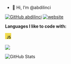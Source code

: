 - 👋 Hi, I’m @abdilinci

[![GitHub abdilinci](https://img.shields.io/github/followers/abdilinci?label=follow&style=social)](https://github.com/abdilinci)
[![website](https://img.shields.io/badge/PortfolioWebsite-abdilinci.live-2648ff?style=flat-square&logo=google-chrome)](https://abdilinci.me/)

<!---
abdilinci/abdilinci is a ✨ special ✨ repository because its `README.md` (this file) appears on your GitHub profile.
You can click the Preview link to take a look at your changes.
--->

**Languages I like to code with:**  

<code><img height="20" src="https://raw.githubusercontent.com/github/explore/80688e429a7d4ef2fca1e82350fe8e3517d3494d/topics/javascript/javascript.png"></code>

<a href="https://github.com/abdilinci">
  <img align="center" src="https://github-readme-stats.vercel.app/api/top-langs/?username=abdilinci&theme=light" />
</a>


![GitHub Stats](https://github-readme-stats.vercel.app/api?username=abdilinci&theme=radical&show_icons=true)
